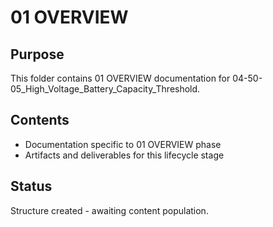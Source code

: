 # 01 OVERVIEW

## Purpose
This folder contains 01 OVERVIEW documentation for 04-50-05_High_Voltage_Battery_Capacity_Threshold.

## Contents
- Documentation specific to 01 OVERVIEW phase
- Artifacts and deliverables for this lifecycle stage

## Status
Structure created - awaiting content population.
